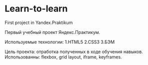 # Learn-to-learn
First project in Yandex.Praktikum

Первый учебный проект Яндекс.Практикум. 

Используемые технологии: 
1.HTML5
2.CSS3
3.БЭМ

Цель проекта: отработка полученных в ходе обучения навыков. Использованны: flexbox, grid layout, iframe, keyframes.
